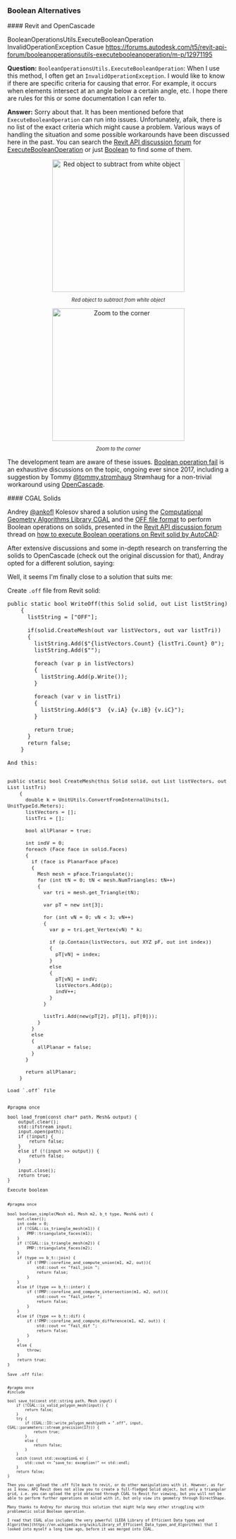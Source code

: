 <head>
<meta http-equiv="Content-Type" content="text/html; charset=utf-8">
<link rel="stylesheet" type="text/css" href="bc.css">
<!-- https://highlightjs.org/#usage
<link rel="stylesheet" href="https://cdnjs.cloudflare.com/ajax/libs/highlight.js/11.9.0/styles/default.min.css">
<script src="https://cdnjs.cloudflare.com/ajax/libs/highlight.js/11.9.0/highlight.min.js"></script>
<script>hljs.highlightAll();</script>
-->

<!-- https://prismjs.com -->
<link href="https://cdn.jsdelivr.net/npm/prismjs@1.29.0/themes/prism.min.css" rel="stylesheet" />
<script src="https://cdn.jsdelivr.net/npm/prismjs@1.29.0/components/prism-core.min.js"></script>
<script src="https://cdn.jsdelivr.net/npm/prismjs@1.29.0/plugins/autoloader/prism-autoloader.min.js"></script>
<style> code[class*=language-], pre[class*=language-] { font-size : 90%; } </style>

</head>

<!---

- perform boolean in CGAL:
  https://forums.autodesk.com/t5/revit-api-forum/how-to-execute-booleanoperations-on-revit-solid-by-autocad/m-p/13005223

- OpenCascade for Boolean operations
  https://forums.autodesk.com/t5/revit-api-forum/boolean-operation-fail/m-p/12839281#M79543
  - OpenCascade for Boolean operations
  https://forums.autodesk.com/t5/revit-api-forum/boolean-operation-fail/m-p/12713966#M78244
  - https://forums.autodesk.com/t5/revit-api-forum/how-to-create-offset-solid-geometry-for-fittings-pipe-duct/m-p/12226377
  OpenCascade?
  https://forums.autodesk.com/t5/revit-api-forum/boolean-operation-fail/m-p/11648684/highlight/true#M68255
  - https://forums.autodesk.com/t5/revit-api-forum/boolean-operation-fail/m-p/7531968
  jira REVIT-122714 [Boolean Operation Fail - case 13578517]
  sfdc 13578517
  - voids
  Generate generic voids from wall profile
  https://forums.autodesk.com/t5/revit-api-forum/generate-generic-voids-from-wall-profile/m-p/8928031
  Here are some void-related discussions by The Building Coder:
  Beam Maker Using a Void Extrusion to Cut -- http://thebuildingcoder.typepad.com/blog/2010/07/beam-maker-using-a-void-extrusion-to-cut.html
  Boolean Operations and InstanceVoidCutUtils -- http://thebuildingcoder.typepad.com/blog/2011/06/boolean-operations-and-instancevoidcututils.html
  Transaction Group Regeneration for InstanceVoidCutUtils -- http://thebuildingcoder.typepad.com/blog/2014/04/instancevoidcututils-and-need-for-regeneration.html
  Voids in the Family Editor -- https://thebuildingcoder.typepad.com/blog/2014/10/brussels-hackathon-and-determining-pipe-wall-thick...
  Provision for Voids -- https://thebuildingcoder.typepad.com/blog/2017/03/wta-mech-and-ttt-for-provision-for-voids.html

twitter:

 @AutodeskRevit #RevitAPI #BIM @DynamoBIM

&ndash; ...

linkedin:

#BIM #DynamoBIM #AutodeskAPS #Revit #API #IFC #SDK #Autodesk #AEC #adsk

the [Revit API discussion forum](http://forums.autodesk.com/t5/revit-api-forum/bd-p/160) thread

<center>
<img src="img/" alt="" title="" width="600"/>
<p style="font-size: 80%; font-style:italic"></p>
</center>

-->

### Boolean Alternatives


####<a name="2"></a> Revit and OpenCascade

BooleanOperationsUtils.ExecuteBooleanOperation InvalidOperationException Casue
https://forums.autodesk.com/t5/revit-api-forum/booleanoperationsutils-executebooleanoperation/m-p/12971195

**Question:**
`BooleanOperationsUtils.ExecuteBooleanOperation`: When I use this method, I often get an `InvalidOperationException`.
I would like to know if there are specific criteria for causing that error.
For example, it occurs when elements intersect at an angle below a certain angle, etc.
I hope there are rules for this or some documentation I can refer to.

**Answer:**
Sorry about that.
It has been mentioned before that `ExecuteBooleanOperation` can run into issues.
Unfortunately, afaik, there is no list of the exact criteria which might cause a problem.
Various ways of handling the situation and some possible workarounds have been discussed here in the past.
You can search
the [Revit API discussion forum](http://forums.autodesk.com/t5/revit-api-forum/bd-p/160)
for [ExecuteBooleanOperation](https://forums.autodesk.com/t5/forums/searchpage/tab/message?advanced=false&allow_punctuation=false&filter=location&location=forum-board:160&q=ExecuteBooleanOperation) or
just [Boolean](https://forums.autodesk.com/t5/forums/searchpage/tab/message?filter=location&q=Boolean&noSynonym=false&location=forum-board:160&collapse_discussion=true) to
find some of them.

<center>
<img src="img/boolean_fail_1.png" alt="Red object to subtract from white object" title="Red object to subtract from white object" width="300"/>
<p style="font-size: 80%; font-style:italic">Red object to subtract from white object</p>
<img src="img/boolean_fail_2.png" alt="Zoom to the corner" title="Zoom to the corner" width="300"/>
<p style="font-size: 80%; font-style:italic">Zoom to the corner</p>
</center>

The development team are aware of these issues.
[Boolean operation fail](https://forums.autodesk.com/t5/revit-api-forum/boolean-operation-fail/m-p/12839281) is
an exhaustive discussions on the topic, ongoing ever since 2017, including a suggestion
by Tommy [@tommy.stromhaug](https://forums.autodesk.com/t5/user/viewprofilepage/user-id/4635064) Strømhaug
for a non-trivial workaround using [OpenCascade](https://dev.opencascade.org/).

####<a name="3"></a> CGAL Solids

Andrey [@ankofl](https://forums.autodesk.com/t5/user/viewprofilepage/user-id/11836042) Kolesov
shared a solution using
the [Computational Geometry Algorithms Library CGAL](https://en.wikipedia.org/wiki/CGAL) and
the [OFF file format](https://en.wikipedia.org/wiki/OFF_(file_format)) to
perform Boolean operations on solids, presented in
the [Revit API discussion forum](http://forums.autodesk.com/t5/revit-api-forum/bd-p/160) thread
on [how to execute Boolean operations on Revit solid by AutoCAD](https://forums.autodesk.com/t5/revit-api-forum/how-to-execute-booleanoperations-on-revit-solid-by-autocad/m-p/13005223):

After extensive discussions and some in-depth research on transferring the solids to OpenCascade (check out the original discussion for that), Andray opted for a different solution, saying:

Well, it seems I'm finally close to a solution that suits me:

Create `.off` file from Revit solid:

<pre><code class="language-cs">public static bool WriteOff(this Solid solid, out List<string> listString)
    {
      listString = ["OFF"];

      if(solid.CreateMesh(out var listVectors, out var listTri))
      {
        listString.Add($"{listVectors.Count} {listTri.Count} 0");
        listString.Add($"");

        foreach (var p in listVectors)
        {
          listString.Add(p.Write());
        }

        foreach (var v in listTri)
        {
          listString.Add($"3  {v.iA} {v.iB} {v.iC}");
        }

        return true;
      }
      return false;
    }

And this:

<pre><code class="language-cs">public static bool CreateMesh(this Solid solid, out List<XYZ> listVectors, out List<Tri> listTri)
    {
      double k = UnitUtils.ConvertFromInternalUnits(1, UnitTypeId.Meters);
      listVectors = [];
      listTri = [];

      bool allPlanar = true;

      int indV = 0;
      foreach (Face face in solid.Faces)
      {
        if (face is PlanarFace pFace)
        {
          Mesh mesh = pFace.Triangulate();
          for (int tN = 0; tN < mesh.NumTriangles; tN++)
          {
            var tri = mesh.get_Triangle(tN);

            var pT = new int[3];

            for (int vN = 0; vN < 3; vN++)
            {
              var p = tri.get_Vertex(vN) * k;

              if (p.Contain(listVectors, out XYZ pF, out int index))
              {
                pT[vN] = index;
              }
              else
              {
                pT[vN] = indV;
                listVectors.Add(p);
                indV++;
              }
            }

            listTri.Add(new(pT[2], pT[1], pT[0]));
          }
        }
        else
        {
          allPlanar = false;
        }
      }

      return allPlanar;
    }

Load `.off` file

<pre><code class="language-cs">#pragma once

bool load_from(const char* path, Mesh& output) {
    output.clear();
    std::ifstream input;
    input.open(path);
    if (!input) {
        return false;
    }
    else if (!(input >> output)) {
        return false;
    }

    input.close();
    return true;
}

Execute boolean

<pre><code class="language-cs">#pragma once

bool boolean_simple(Mesh m1, Mesh m2, b_t type, Mesh& out) {
    out.clear();
    int code = 0;
    if (!CGAL::is_triangle_mesh(m1)) {
        PMP::triangulate_faces(m1);
    }
    if (!CGAL::is_triangle_mesh(m2)) {
        PMP::triangulate_faces(m2);
    }
    if (type == b_t::join) {
        if (!PMP::corefine_and_compute_union(m1, m2, out)){
            std::cout << "fail_join ";
            return false;
        }
    }
    else if (type == b_t::inter) {
        if (!PMP::corefine_and_compute_intersection(m1, m2, out)){
            std::cout << "fail_inter ";
            return false;
        }
    }
    else if (type == b_t::dif) {
        if (!PMP::corefine_and_compute_difference(m1, m2, out)) {
            std::cout << "fail_dif ";
            return false;
        }
    }
    else {
        throw;
    }
    return true;
}

Save .off file:

<pre><code class="language-cs">#pragma once
#include <CGAL/Polygon_mesh_processing/IO/polygon_mesh_io.h>

bool save_to(const std::string path, Mesh input) {
    if (!CGAL::is_valid_polygon_mesh(input)) {
        return false;
    }
    try {
        if (CGAL::IO::write_polygon_mesh(path + ".off", input, CGAL::parameters::stream_precision(17))) {
            return true;
        }
        else {
            return false;
        }
    }
    catch (const std::exception& e) {
        std::cout << "save_to: exception!" << std::endl;
    }
    return false;
}

Then you can upload the .off file back to revit, or do other manipulations with it. However, as far as I know, API Revit does not allow you to create a full-fledged Solid object, but only a triangular grid, i.e. you can upload the grid obtained through CGAL to Revit for viewing, but you will not be able to perform further operations on solid with it, but only view its geometry through DirectShape.

Many thanks to Andrey for sharing this solution that might help many other struggling with problematic solid Boolean operation.

I read that CGAL also includes the very powerful [LEDA Library of Efficient Data types and Algorithms](https://en.wikipedia.org/wiki/Library_of_Efficient_Data_types_and_Algorithms) that I looked into myself a long time ago, before it was merged into CGAL.

